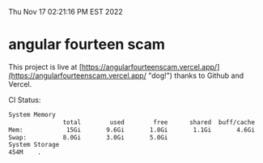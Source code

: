 Thu Nov 17 02:21:16 PM EST 2022

# angular fourteen scam


This project is live at [https://angularfourteenscam.vercel.app/](https://angularfourteenscam.vercel.app/ "dog!") thanks to Github and Vercel.

CI Status: 

```bash
System Memory
               total        used        free      shared  buff/cache   available
Mem:            15Gi       9.6Gi       1.0Gi       1.1Gi       4.6Gi       4.2Gi
Swap:          8.0Gi       3.0Gi       5.0Gi
System Storage
454M	.
```
